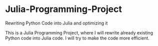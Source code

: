 # Julia-Programming-Project
Rewriting Python Code into Julia and optimizing it

This is a Julia Programming Project, where I will rewrite already existing Python code into Julia code. I will try to make the code more efficient.
